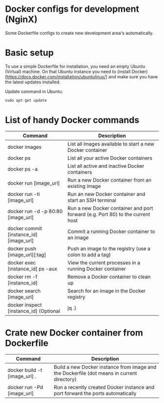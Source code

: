 # Docker configs for development (NginX)
Some Dockerfile configs to create new development area's automatically.

# Basic setup
To use a simple Dockerfile for installation, you need an empty Ubuntu (Virtual) machine. On that Ubuntu instance you need
to (install Docker)[https://docs.docker.com/installation/ubuntulinux/] and make sure you have the latest updates installed.

Update command in Ubuntu:
```php
sudo apt-get update
```

# List of handy Docker commands
Command | Description
------- | -----------
docker images | List all images available to start a new Docker container
docker ps 	  | List all your active Docker containers
docker ps -a  | List all active and inactive Docker containers
docker run [image_url] | Run a new Docker container from an existing image
docker run -ti [image_url] | Run an new Docker container and start an SSH terminal
docker run -d -p 80:80 [image_url] | Run a new Docker container and port forward (e.g. Port 80) to the current host
docker commit [instance_id] [image_url] | Commit a running Docker container to an image
docker push [image_url][:tag] | Push an image to the registry (use a colon to add a tag)
docker exec [instance_id] ps -aux | View the current processes in a running Docker container
docker rm -f [instance_id] | Remove a Docker container to clean up
docker search [image_url] | Search for an image in the Docker registry
docker inspect [instance_id] (Optional | jq .) | Inspect a Docker container and aggregate information (JSON)

# Crate new Docker container from Dockerfile
Command | Description
------- | -----------
docker build -t [image_url] . | Build a new Docker instance from image and the Dockerfile (dot means in current directory)
docker run -Pd  [image_url] | Run a recently created Docker instance and port forward the ports automatically